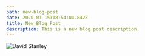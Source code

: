 ```yaml
---
path: new-blog-post
date: 2020-01-15T18:54:04.842Z
title: New Blog Post
description: This is a new blog post description.
---
```

![David Stanley](/assets/david-stanley.jpg "David Stanley in his studio")
